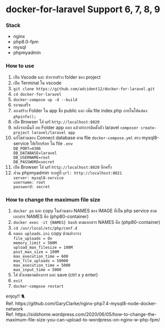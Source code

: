 <h1>docker-for-laravel Support 6, 7, 8, 9</h2>
<h3>Stack</h3>
<ul>
    <li>nginx</li>
    <li>php8.0-fpm</li>
    <li>mysql</li>
    <li>phpmyadmin</li>
</ul>
<h3>How to use</h3>
<ol>
    <li>เปิด Vscode และ ทำการสร้าง folder ของ project</li>
    <li>เปิด Terminal ใน vscode</li>
    <li><code>git clone https://github.com/adcident12/docker-for-laravel.git</code></li>
    <li><code>cd docker-for-laravel</code></li>
    <li><code>docker-compose up -d --build</code></li>
    <li>รอจนเสร็จ</li>
    <li>ลองสร้าง Folder ใน app ชื่อ public และ เพิ่ม file index.php ภายในให้แสดง <code>phpinfo();</code></li>
    <li>เปิด Browser ใส่ url <code>http://localhost:8020</code></li>
    <li>หลังจากนั้นก็ ลบ Folder app ออก แล้วทำการติดตั้งตัว laravel <code>composer create-project laravel/laravel app</code></li>
    <li>แก้ไขส่วนของ Connect database ตาม flie <code>docker-compose.yml</code> ตรง  mysql8-service ให้เรียบร้อย ใน file <code>.env</code><div><code>DB_PORT=4306</code></div><div><code>DB_DATABASE=laravel</code></div><div><code>DB_USERNAME=root</code></div><div><code>DB_PASSWORD=secret</code></div></li>
    <li>เปิด Browser ใส่ url <code>http://localhost:8020</code> อีกครั้ง</li>
    <li>ส่วน phpmyadmin จะอยู่ที่ <code>url: http://localhost:8021</code><div><code>server: mysql8-service</code></div><div><code>username: root</code></div><div><code>password: secret</code></div></li>
</ol>
<h3>How to change the maximum file size</h3>
<ol>
    <li><code>docker ps</code> และ copy ในส่วนของ NAMES ของ IMAGE ที่เป็น php service ตามเอกสาร NAMES คือ (php80-container)</li>
    <li><code>docker exec -it {NAMES} bash</code> ตามเอกสาร NAMES คือ (php80-container)</li>
    <li><code>cd /usr/local/etc/php/conf.d</code></li>
    <li><code>nano uploads.ini</code> copy ด้านล่างวาง
    <div><code>file_uploads = On</code></div>
    <div><code>memory_limit = 500M</code></div>
    <div><code>upload_max_filesize = 100M</code></div>
    <div><code>post_max_size = 100M</code></div>
    <div><code>max_execution_time = 600</code></div>
    <div><code>max_file_uploads = 50000</code></div>
    <div><code>max_execution_time = 5000</code></div>
    <div><code>max_input_time = 5000</code></div>
    </li>
    <li>ใส่ ตัวเลขตามต้องการ และ save (ctrl x y enter)</li>
    <li><code>exit</code></li>
    <li><code>docker-compose restart</code></li>
</ol>
<span>enjoy!! &#128008;</span>
<div>Ref. https://github.com/GaryClarke/nginx-php7.4-mysql8-node-docker-network</div>
<div>Ref. https://sidshome.wordpress.com/2020/06/05/how-to-change-the-maximum-file-size-you-can-upload-to-wordpress-on-nginx-w-php-fpm/</div>
